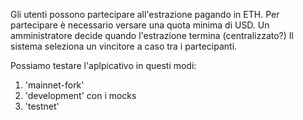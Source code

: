 Gli utenti possono partecipare all'estrazione pagando in ETH.
Per partecipare è necessario versare una quota minima di USD.
Un amministratore decide quando l'estrazione termina (centralizzato?)
Il sistema seleziona un vincitore a caso tra i partecipanti.

Possiamo testare l'aplpicativo in questi modi:
1. 'mainnet-fork'
2. 'development' con i mocks
3. 'testnet'